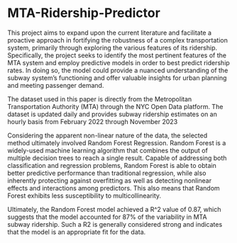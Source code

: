 # MTA-Ridership-Predictor

  This project aims to expand upon the current literature and 
facilitate a proactive approach in fortifying the robustness of a complex transportation
system, primarily through exploring the various features of its ridership. Specifically,
the project seeks to identify the most pertinent features of the MTA system and employ
predictive models in order to best predict ridership rates. In doing so, the model could
provide a nuanced understanding of the subway system’s functioning and offer valuable
insights for urban planning and meeting passenger demand.

  The dataset used in this paper is directly from the Metropolitan Transportation
Authority (MTA) through the NYC Open Data platform. The dataset is updated daily
and provides subway ridership estimates on an hourly basis from February 2022 through
November 2023

  Considering the apparent non-linear nature of the data, the selected method ultimately involved Random Forest
Regression. Random Forest is a widely-used machine learning algorithm that combines
the output of multiple decision trees to reach a single result. Capable of
addressing both classification and regression problems, Random Forest is able to obtain
better predictive performance than traditional regression, while also inherently
protecting against overfitting as well as detecting nonlinear effects and interactions
among predictors. This also means that Random Forest
exhibits less susceptibility to multicollinearity.

  Ultimately, the Random Forest model achieved a R^2 value of 0.87, which suggests that the model accounted for 87% of the variability in MTA
subway ridership. Such a R2 is generally considered strong and indicates that the model
is an appropriate fit for the data.

